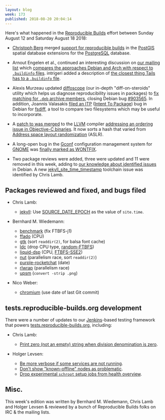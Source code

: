 ```yaml
---
layout: blog
week: 173
published: 2018-08-20 20:04:14
---
```


Here's what happened in the [Reproducible Builds](https://reproducible-builds.org) effort between Sunday August 12 and Saturday August 18 2018:

* [Christoph Berg](https://www.df7cb.de/) merged [support for reproducible builds](https://github.com/postgis/postgis/commit/873c6cba3e7f7e87b615b25c50d9c8dcede661ec) in the [PostGIS](https://postgis.net/) spatial database extensions for the [PostgreSQL](https://www.postgresql.org/) database.

* Arnout Engelen et al., continued an interesting discussion on [our mailing list](https://lists.reproducible-builds.org/listinfo/rb-general) which [compares the approaches Debian and Arch with respect to `.buildinfo` files](https://lists.reproducible-builds.org/pipermail/rb-general/2018-August/001105.html). intrigeri added a description of [the closest thing Tails has to a `.buildinfo` file](https://lists.reproducible-builds.org/pipermail/rb-general/2018-August/001122.html).

* Alexis Murzeau updated [diffoscope](https://diffoscope.org) (our in-depth "diff-on-steroids" utility which helps us diagnose reproducibility issues in packages) to [fix matching for `.deb` archive members](https://salsa.debian.org/reproducible-builds/diffoscope/commit/8b90ec1), closing Debian bug [#903565](https://bugs.debian.org/903565). In addition, Joannis Valasakis [filed an ITP](https://bugs.debian.org/906030) ([Intent To Package](https://wiki.debian.org/ITP)) bug in Debian for [fsdiff](https://github.com/kanocomputing/fsdiff), a tool to compare two filesystems which may be useful to incorporate.

* A [patch to was merged](https://reviews.llvm.org/D50559) to the [LLVM](https://llvm.org/) compiler [addressing an ordering issue in Objective-C binaries](https://bugs.llvm.org/show_bug.cgi?id=35277). It now sorts a hash that varied from [Address space layout randomization](https://en.wikipedia.org/wiki/Address_space_layout_randomization) (ASLR).

* A long-open bug in the [Gconf](https://en.wikipedia.org/wiki/GConf) configuration management system for [GNOME](https://www.gnome.org/) was [finally marked as WONTFIX](https://bugzilla.gnome.org/show_bug.cgi?id=784738#c3).

* Two package reviews were added, three were updated and 11 were removed in this week, adding to [our knowledge about identified issues](https://tests.reproducible-builds.org/debian/index_issues.html) in Debian. A new [jekyll\_site\_time\_timestamp](https://salsa.debian.org/reproducible-builds/reproducible-notes/commit/402eafa1) toolchain issue was identified by Chris Lamb.

Packages reviewed and fixed, and bugs filed
-------------------------------------------

* Chris Lamb:

    * [jekyll](https://github.com/jekyll/jekyll/pull/7187): Use [SOURCE_DATE_EPOCH](https://reproducible-builds.org/specs/source-date-epoch/) as the value of `site.time`.

* Bernhard M. Wiedemann:

    * [benchmark](https://github.com/google/benchmark/pull/653) (fix FTBFS-j1)
    * [ffado](https://build.opensuse.org/request/show/630005) (CPU)
    * [gtk](https://gitlab.gnome.org/GNOME/gtk/merge_requests/297) (sort `readdir(2)`, for balsa font cache)
    * [ldc](https://github.com/ldc-developers/ldc/pull/2812) (drop CPU type, [random-FTBFS](https://github.com/ldc-developers/ldc/issues/2816))
    * [liquid-dsp](https://build.opensuse.org/request/show/630018) (CPU, [FTBFS-SSE2](https://github.com/jgaeddert/liquid-dsp/issues/137))
    * [nut](https://build.opensuse.org/request/show/628805) (parallelism race, sort `readdir(2)`)
    * [purple-rocketchat](https://bitbucket.org/EionRobb/purple-rocketchat/pull-requests/5/allow-to-override-build-date-with/diff) (date)
    * [rlwrap](https://github.com/hanslub42/rlwrap/pull/89) (parallelism race)
    * [upsm](https://build.opensuse.org/request/show/630019) (`convert -strip .png`)

* Nico Weber:

    * [chromium](https://chromium-review.googlesource.com/c/1167913/) (use date of last Git commit)

tests.reproducible-builds.org development
-----------------------------------------

There were a number of updates to our [Jenkins](https://jenkins.io/)-based testing framework that powers [tests.reproducible-builds.org](https://tests.reproducible-builds.org/), including:

* Chris Lamb:
    * [Print zero (not an empty) string when division denomination is zero](https://salsa.debian.org/qa/jenkins.debian.net/commit/c1cbac45).

* Holger Levsen:
    * [Be more verbose if some services are not running](https://salsa.debian.org/qa/jenkins.debian.net/commit/b9455665).
    * [Don't show "known-offline" nodes as problematic](https://salsa.debian.org/qa/jenkins.debian.net/commit/2e46ce82).
    * [Drop experimental `schroot` setup jobs from health overview](https://salsa.debian.org/qa/jenkins.debian.net/commit/43859de4).

Misc.
-----

This week's edition was written by Bernhard M. Wiedemann, Chris Lamb and Holger Levsen & reviewed by a bunch of Reproducible Builds folks on IRC & the mailing lists.
